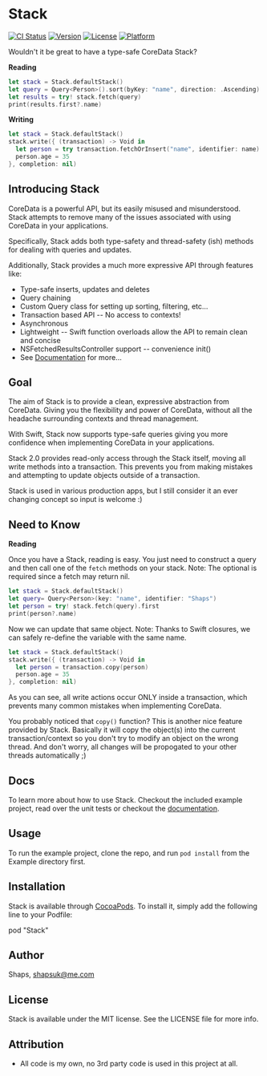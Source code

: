 # Stack

[![CI Status](http://img.shields.io/travis/shaps80/Stack.svg?style=flat)](https://travis-ci.org/shaps80/Stack)
[![Version](https://img.shields.io/cocoapods/v/Stack.svg?style=flat)](http://cocoadocs.org/docsets/Stack)
[![License](https://img.shields.io/cocoapods/l/Stack.svg?style=flat)](http://cocoadocs.org/docsets/Stack)
[![Platform](https://img.shields.io/cocoapods/p/Stack.svg?style=flat)](http://cocoadocs.org/docsets/Stack)

Wouldn't it be great to have a type-safe CoreData Stack?

__Reading__

```swift
let stack = Stack.defaultStack()
let query = Query<Person>().sort(byKey: "name", direction: .Ascending).filter("name == %@", name)
let results = try! stack.fetch(query)
print(results.first?.name)
```

__Writing__

```swift
let stack = Stack.defaultStack()
stack.write({ (transaction) -> Void in
  let person = try transaction.fetchOrInsert("name", identifier: name) as Person
  person.age = 35
}, completion: nil)
```

## Introducing Stack

CoreData is a powerful API, but its easily misused and misunderstood. Stack attempts to remove many of the issues associated with using CoreData in your applications.

Specifically, Stack adds both type-safety and thread-safety (ish) methods for dealing with queries and updates.

Additionally, Stack provides a much more expressive API through features like:

* Type-safe inserts, updates and deletes
* Query chaining
* Custom Query class for setting up sorting, filtering, etc...
* Transaction based API -- No access to contexts!
* Asynchronous
* Lightweight -- Swift function overloads allow the API to remain clean and concise
* NSFetchedResultsController support -- convenience init()
* See [Documentation](https://github.com/shaps80/Stack/wiki) for more...

## Goal

The aim of Stack is to provide a clean, expressive abstraction from CoreData. Giving you the flexibility and power of CoreData, without all the headache surrounding contexts and thread management.

With Swift, Stack now supports type-safe queries giving you more confidence when implementing CoreData in your applications.

Stack 2.0 provides read-only access through the Stack itself, moving all write methods into a transaction. This prevents you from making mistakes and attempting to update objects outside of a transaction.

Stack is used in various production apps, but I still consider it an ever changing concept so input is welcome :)

## Need to Know

__Reading__

Once you have a Stack, reading is easy. You just need to construct a query and then call one of the `fetch` methods on your stack. Note: The optional is required since a fetch may return nil.

```swift
let stack = Stack.defaultStack()
let query= Query<Person>(key: "name", identifier: "Shaps")
let person = try! stack.fetch(query).first
print(person?.name)
```

Now we can update that same object. Note: Thanks to Swift closures, we can safely re-define the variable with the same name.

```swift
let stack = Stack.defaultStack()
stack.write({ (transaction) -> Void in
  let person = transaction.copy(person)
  person.age = 35
}, completion: nil)
```

As you can see, all write actions occur ONLY inside a transaction, which prevents many common mistakes when implementing CoreData. 

You probably noticed that `copy()` function? This is another nice feature provided by Stack. Basically it will copy the object(s) into the current transaction/context so you don't try to modify an object on the wrong thread. And don't worry, all changes will be propogated to your other threads automatically ;)

## Docs

To learn more about how to use Stack. Checkout the included example project, read over the unit tests or checkout the [documentation](https://github.com/shaps80/Stack/wiki).

## Usage

To run the example project, clone the repo, and run `pod install` from the Example directory first.	

## Installation

Stack is available through [CocoaPods](http://cocoapods.org). To install
it, simply add the following line to your Podfile:

pod "Stack"

## Author

Shaps, shapsuk@me.com

## License

Stack is available under the MIT license. See the LICENSE file for more info.

## Attribution

* All code is my own, no 3rd party code is used in this project at all. 

